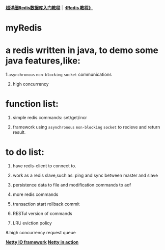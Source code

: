  **[超详细Redis数据库入门教程](https://www.cnblogs.com/joeblackzqq/p/6229387.html0)**&nbsp;|&nbsp;
 **[《Redis 教程》](http://www.runoob.com/redis/redis-tutorial.html)**
 
# myRedis  

a redis written in java, to demo some java features,like:
====

1.`asynchronous` `non-blocking` `socket` communications

2. high concurrency


function list:
=====

1. simple redis commands: set/get/incr

2. framework using `asynchronous` `non-blocking` `socket` to recieve and return result.

to do list:
===

1. have redis-client to connect to.

2. work as a redis slave,such as: ping and sync between master and slave

3. persistence data to file and modification commands to aof 

4. more redis commands

5. transaction start rollback commit

6. RESTul version of commands

7. LRU eviction policy

8.high concurrency request queue

**[Netty IO framework](https://www.cnblogs.com/Jeremy2001/p/6066173.html)**
**[Netty in action](https://www.w3cschool.cn/essential_netty_in_action/)**

